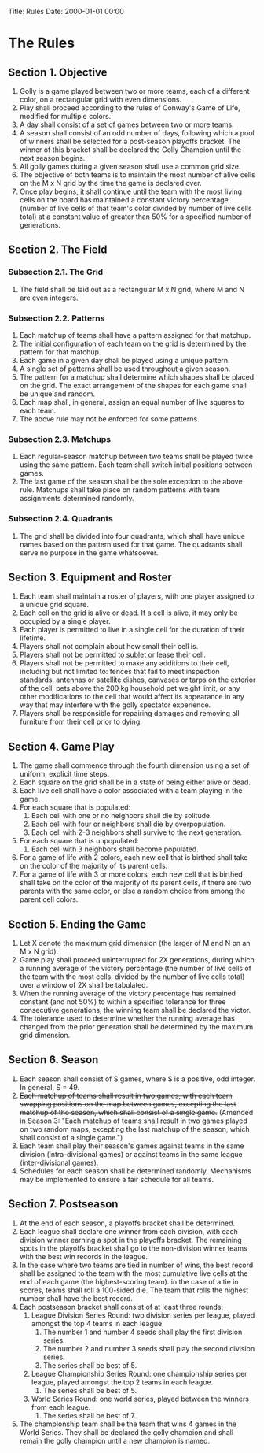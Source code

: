 Title: Rules
Date: 2000-01-01 00:00

# The Rules

## Section 1. Objective

1. Golly is a game played between two or more teams, each of a different color, on a rectangular grid with even
   dimensions.
1. Play shall proceed according to the rules of Conway's Game of Life, modified for multiple colors.
1. A day shall consist of a set of games between two or more teams.
1. A season shall consist of an odd number of days, following which a pool of winners shall be selected for a
   post-season playoffs bracket. The winner of this bracket shall be declared the Golly Champion until the next
   season begins.
1. All golly games during a given season shall use a common grid size.
1. The objective of both teams is to maintain the most number of alive cells on the M x N grid by the time the game
   is declared over.
1. Once play begins, it shall continue until the team with the most living cells on the board has maintained a
   constant victory percentage (number of live cells of that team's color divided by number of live cells total)
   at a constant value of greater than 50% for a specified number of generations.

## Section 2. The Field

### Subsection 2.1. The Grid

1. The field shall be laid out as a rectangular M x N grid, where M and N are even integers.

### Subsection 2.2. Patterns

1. Each matchup of teams shall have a pattern assigned for that matchup.
1. The initial configuration of each team on the grid is determined by the pattern for that matchup.
1. Each game in a given day shall be played using a unique pattern.
1. A single set of patterns shall be used throughout a given season.
1. The pattern for a matchup shall determine which shapes shall be placed on the grid. The exact arrangement of the
   shapes for each game shall be unique and random.
1. Each map shall, in general, assign an equal number of live squares to each team.
1. The above rule may not be enforced for some patterns.

### Subsection 2.3. Matchups

1. Each regular-season matchup between two teams shall be played twice using the same pattern. Each team shall switch initial
   positions between games.
1. The last game of the season shall be the sole exception to the above rule. Matchups shall take place on random
   patterns with team assignments determined randomly.

### Subsection 2.4. Quadrants

1. The grid shall be divided into four quadrants, which shall have unique names based on the pattern used for that
   game. The quadrants shall serve no purpose in the game whatsoever.

## Section 3. Equipment and Roster

1. Each team shall maintain a roster of players, with one player assigned to a unique grid square.
1. Each cell on the grid is alive or dead. If a cell is alive, it may only be occupied by a single player.
1. Each player is permitted to live in a single cell for the duration of their lifetime.
1. Players shall not complain about how small their cell is.
1. Players shall not be permitted to sublet or lease their cell.
1. Players shall not be permitted to make any additions to their cell, including but not limited to: fences that fail to
   meet inspection standards, antennas or satellite dishes, canvases or tarps on the exterior of the cell, pets
   above the 200 kg household pet weight limit, or any other modifications to the cell that would affect its
   appearance in any way that may interfere with the golly spectator experience.
1. Players shall be responsible for repairing damages and removing all furniture from their cell prior to dying.

## Section 4. Game Play

1. The game shall commence through the fourth dimension using a set of uniform, explicit time steps.
1. Each square on the grid shall be in a state of being either alive or dead.
1. Each live cell shall have a color associated with a team playing in the game.
1. For each square that is populated:
    1. Each cell with one or no neighbors shall die by solitude.
    1. Each cell with four or neighbors shall die by overpopulation.
    1. Each cell with 2-3 neighbors shall survive to the next generation.
1. For each square that is unpopulated:
    1. Each cell with 3 neighbors shall become populated.
1. For a game of life with 2 colors, each new cell that is birthed shall take on the color of the majority of its
   parent cells.
1. For a game of life with 3 or more colors, each new cell that is birthed shall take on the color of the majority
   of its parent cells, if there are two parents with the same color, or else a random choice from among the
   parent cell colors.

## Section 5. Ending the Game

1. Let X denote the maximum grid dimension (the larger of M and N on an M x N grid).
1. Game play shall proceed uninterrupted for 2X generations, during which a running average of the victory
   percentage (the number of live cells of the team with the most cells, divided by the number of live cells total)
   over a window of 2X shall be tabulated.
1. When the running average of the victory percentage has remained constant (and not 50%) to within a specified
   tolerance for three consecutive generations, the winning team shall be declared the victor.
1. The tolerance used to determine whether the running average has changed from the prior generation shall be
   determined by the maximum grid dimension.

## Section 6. Season

1. Each season shall consist of S games, where S is a positive, odd integer. In general, S = 49.
1. <s>Each matchup of teams shall result in two games, with each team swapping positions on the map between games,
   excepting the last matchup of the season, which shall consist of a single game.</s> (Amended in Season 3:
   "Each matchup of teams shall result in two games played on two random maps, excepting the last matchup of the
   season, which shall consist of a single game.")
1. Each team shall play their season's games against teams in the same division (intra-divisional games) or
   against teams in the same league (inter-divisional games).
1. Schedules for each season shall be determined randomly. Mechanisms may be implemented to ensure a fair schedule
   for all teams.

## Section 7. Postseason

1. At the end of each season, a playoffs bracket shall be determined.
1. Each league shall declare one winner from each division, with each division winner earning a spot in the
   playoffs bracket. The remaining spots in the playoffs bracket shall go to the non-division winner teams with
   the best win records in the league.
1. In the case where two teams are tied in number of wins, the best record shall be assigned to the team with the
   most cumulative live cells at the end of each game (the highest-scoring team). in the case of a tie in scores,
   teams shall roll a 100-sided die. The team that rolls the highest number shall have the best record.
1. Each postseason bracket shall consist of at least three rounds:
    1. League Division Series Round: two division series per league, played amongst the top 4 teams in each league.
        1. The number 1 and number 4 seeds shall play the first division series.
        1. The number 2 and number 3 seeds shall play the second division series.
        1. The series shall be best of 5.
    1. League Championship Series Round: one championship series per league, played amongst the top 2 teams in each
       league.
        1. The series shall be best of 5.
    1. World Series Round: one world series, played between the winners from each league.
        1. The series shall be best of 7.
1. The championship team shall be the team that wins 4 games in the World Series. They shall be declared the golly
   champion and shall remain the golly champion until a new champion is named.

